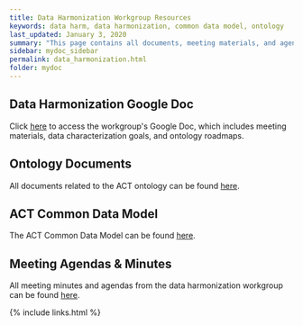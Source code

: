```yaml
---
title: Data Harmonization Workgroup Resources
keywords: data harm, data harmonization, common data model, ontology
last_updated: January 3, 2020
summary: "This page contains all documents, meeting materials, and agendas from the data harmonization workking group."
sidebar: mydoc_sidebar
permalink: data_harmonization.html
folder: mydoc
---
```


## Data Harmonization Google Doc
Click [here](https://docs.google.com/spreadsheets/d/1ZTx8K2MTO6N3P5rJ2sPnpojMg4rSZomauo2iZWADY5A/edit) to access the workgroup's Google Doc, which includes meeting materials, data characterization goals, and ontology roadmaps. 

## Ontology Documents
All documents related to the ACT ontology can be found [here](https://github.com/dbmi-pitt/ACT-Network/wiki/Ontology).

## ACT Common Data Model
The ACT Common Data Model can be found [here](https://pitt.box.com/s/nuoueqadkcuhq6oqxbg3rsmg0kcaqcyo).

## Meeting Agendas & Minutes
All meeting minutes and agendas from the data harmonization workgroup can be found [here](https://pitt.box.com/s/0ntqorv5k7wjqc6v3x26n0ivcqs052se).



{% include links.html %}
